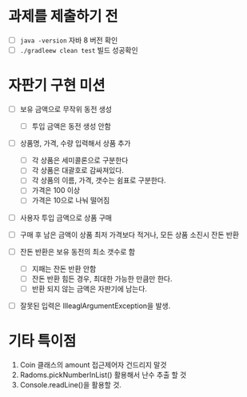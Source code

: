 # 과제를 제출하기 전

- [ ] `java -version` 자바 8 버전 확인
- [ ] `./gradleew clean test` 빌드 성공확인

# 자판기 구현 미션

- [ ] 보유 금액으로 무작위 동전 생성
  - [ ] 투입 금액은 동전 생성 안함
- [ ] 상품명, 가격, 수량 입력해서 상품 추가
  - [ ] 각 상품은 세미콜론으로 구분한다
  - [ ] 각 상품은 대괄호로 감싸져있다.
  - [ ] 각 상품의 이름, 가격, 갯수는 쉼표로 구분한다.
  - [ ] 가격은 100 이상
  - [ ] 가격은 10으로 나눠 떨어짐
- [ ] 사용자 투입 금액으로 상품 구매
- [ ] 구매 후 남은 금액이 상품 최저 가격보다 적거나, 모든 상품 소진시 잔돈 반환
- [ ] 잔돈 반환은 보유 동전의 최소 갯수로 함
  - [ ] 지패는 잔돈 반환 안함
  - [ ] 잔돈 반환 힘든 경우, 최대한 가능한 만큼만 한다.
  - [ ] 반환 되지 않는 금액은 자판기에 남는다.
- [ ] 잘못된 입력은 IlleaglArgumentException을 발생.



# 기타 특이점

1. Coin 클래스의 amount 접근제어자 건드리지 말것
2. Radoms.pickNumberInList() 활용해서 난수 추출 할 것
3. Console.readLine()을 활용할 것.

